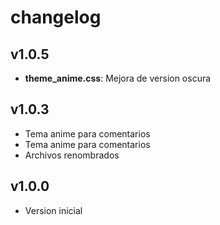 # changelog

## v1.0.5

- **theme_anime.css**: Mejora de version oscura 

## v1.0.3

- Tema anime para comentarios
- Tema anime para comentarios
- Archivos renombrados

## v1.0.0

- Version inicial